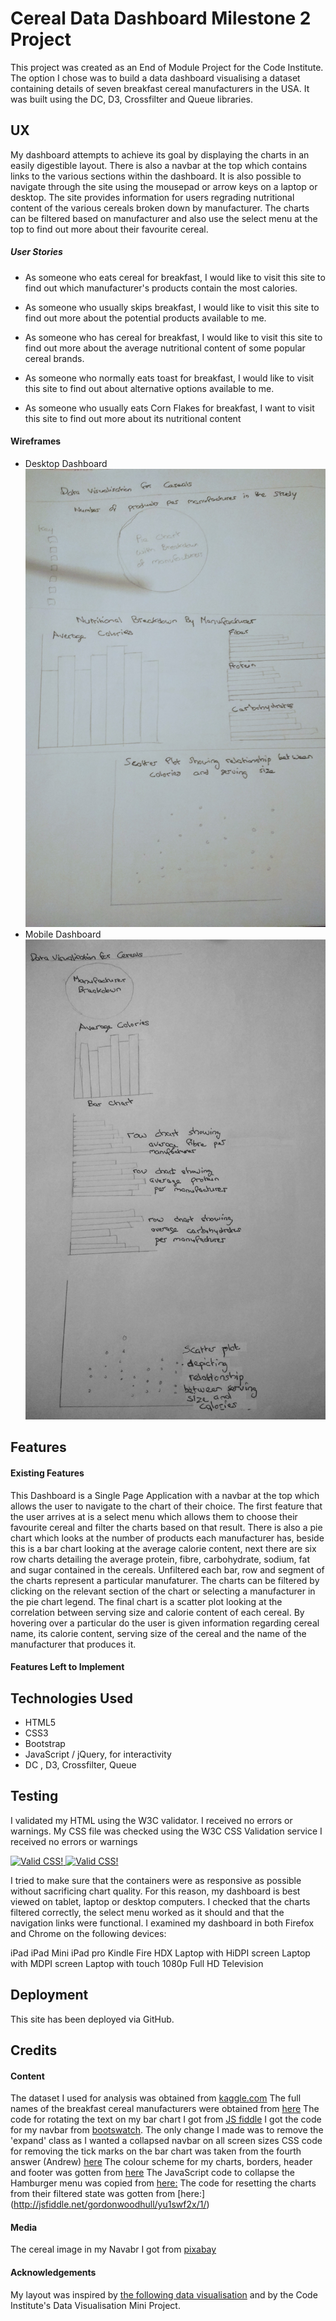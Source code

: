 # Cereal Data Dashboard Milestone 2 Project
This project was created as an End of Module Project for the Code Institute. The option I chose 
was to build a data dashboard visualising a dataset containing details of seven breakfast
cereal manufacturers in the USA. It was built using the DC, D3, Crossfilter and Queue libraries. 

## UX
My dashboard attempts to achieve its goal by displaying the charts in an easily digestible layout. There
is also a navbar at the top which contains links to the various sections within the dashboard. It is also
possible to navigate through the site using the mousepad or arrow keys on a laptop or desktop. The site
provides information for users regrading nutritional content of the various cereals broken down by manufacturer.
The charts can be filtered based on manufacturer and also use the select menu at the top to find out 
more about their favourite cereal.

##### User Stories
* As someone who eats cereal for breakfast, I would like to visit this site to find out which manufacturer's
products contain the most calories.

* As someone who usually skips breakfast, I would like to visit this site to find out more about the 
potential products available to me.

* As someone who has cereal for breakfast, I would like to visit this site to find out more about the 
average nutritional content of some popular cereal brands.

* As someone who normally eats toast for breakfast, I would like to visit this site to find out about 
alternative options available to me.

* As someone who usually eats Corn Flakes for breakfast, I want to visit this site to find out more about 
its nutritional content
 
#### Wireframes
* Desktop Dashboard ![Desktop](/wireframes/desktopView.jpg/)
* Mobile Dashboard ![Mobile](/wireframes/mobileView.jpg/)

## Features

#### Existing Features
This Dashboard is a Single Page Application with a navbar at the top which allows the user to navigate to 
the chart of their choice. The first feature that the user arrives at is a select menu which allows them
to choose their favourite cereal and filter the charts based on that result.
There is also a pie chart which looks at the number of products each manufacturer has, beside this is
a bar chart looking at the average calorie content, next there are six row charts detailing the
average protein, fibre, carbohydrate, sodium, fat and sugar contained in the cereals.
Unfiltered each bar, row and segment of the charts represent a particular manufaturer. The charts can be 
filtered by clicking on the relevant section of the chart or selecting a manufacturer in the
pie chart legend. 
The final chart is a scatter plot looking at the correlation between serving size and calorie content of
each cereal. By hovering over a particular do the user is given information regarding cereal name, its calorie
content, serving size of the cereal and the name of the manufacturer that produces it. 

#### Features Left to Implement

## Technologies Used
* HTML5
* CSS3
* Bootstrap
* JavaScript / jQuery, for interactivity
* DC , D3, Crossfilter, Queue

## Testing
I validated my HTML using the W3C validator. I received no errors or warnings.
My CSS file was checked using the W3C CSS Validation service I received no errors or warnings 
<p>
    <a href="http://jigsaw.w3.org/css-validator/check/referer">
        <img style="border:0;width:88px;height:31px"
            src="http://jigsaw.w3.org/css-validator/images/vcss"
            alt="Valid CSS!" />
    </a>
<a href="http://jigsaw.w3.org/css-validator/check/referer">
    <img style="border:0;width:88px;height:31px"
        src="http://jigsaw.w3.org/css-validator/images/vcss-blue"
        alt="Valid CSS!" />
    </a>
</p>

I tried to make sure that the containers were as responsive as possible without sacrificing chart quality. 
For this reason, my dashboard is best viewed on tablet, laptop or desktop computers. I checked that the charts 
filtered correctly, the select menu worked as it should and that the navigation links were functional.
I examined my dashboard in both Firefox and Chrome on the following devices: 

iPad
iPad Mini
iPad pro
Kindle Fire HDX
Laptop with HiDPI screen
Laptop with MDPI screen
Laptop with touch
1080p Full HD Television


## Deployment
This site has been deployed via GitHub.

## Credits

#### Content
The dataset I used for analysis was obtained from [kaggle.com](https://www.kaggle.com/crawford/80-cereals/)
The full names of the breakfast cereal manufacturers were obtained from
[here](https://www.kaggle.com/jeandsantos/breakfast-cereals-data-analysis-and-clustering)
The code for rotating the text on my bar chart I got from [JS fiddle](https://jsfiddle.net/geotheory/mvhtqu17/)
I got the code for my navbar from [bootswatch](https://bootswatch.com/pulse/). The only change I made was to
remove the 'expand' class as I wanted a collapsed navbar on all screen sizes
CSS code for removing the tick marks on the bar chart was taken from the fourth answer (Andrew) [here](https://github.com/c3js/c3/issues/876)
The colour scheme for my charts, borders, header and footer was gotten from 
[here](https://learnui.design/tools/data-color-picker.html#palette)
The JavaScript code to collapse the Hamburger menu was copied from [here:](https://stackoverflow.com/a/32336582)
The code for resetting the charts from their filtered state was gotten from [here:] (http://jsfiddle.net/gordonwoodhull/yu1swf2x/1/)
#### Media
The cereal image in my Navabr I got from [pixabay](https://pixabay.com/en/cereal-breakfast-milk-bowl-healthy-32149/)

#### Acknowledgements
My layout was inspired by [the following data visualisation](http://amberonrails.com/cereal-visualization/)
and by the Code Institute's Data Visualisation Mini Project.



